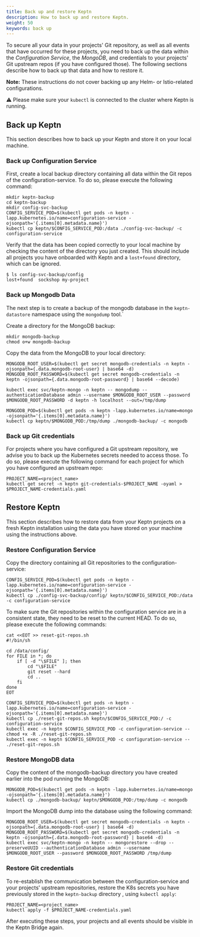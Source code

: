 ```yaml
---
title: Back up and restore Keptn
description: How to back up and restore Keptn.
weight: 50
keywords: back up
---
```


To secure all your data in your projects' Git repository, as well as all events that have occurred for these projects, you need to 
back up the data within the *Configuration Service*, the *MongoDB*, and credentials to your projects' Git upstream repos (if you have configured those).
The following sections describe how to back up that data and how to restore it.

**Note:** These instructions do not cover backing up any Helm- or Istio-related configurations.

:warning: Please make sure your `kubectl` is connected to the cluster where Keptn is running. 

## Back up Keptn

This section describes how to back up your Keptn and store it on your local machine. 

### Back up Configuration Service

First, create a local backup directory containing all data within the Git repos of the configuration-service. To do so, please execute the following command:

```console
mkdir keptn-backup
cd keptn-backup
mkdir config-svc-backup
CONFIG_SERVICE_POD=$(kubectl get pods -n keptn -lapp.kubernetes.io/name=configuration-service -ojsonpath='{.items[0].metadata.name}')
kubectl cp keptn/$CONFIG_SERVICE_POD:/data ./config-svc-backup/ -c configuration-service
```

Verify that the data has been copied correctly to your local machine by checking the content of the directory you just created. 
This should include all projects you have onboarded with Keptn and a `lost+found` directory, which can be ignored.

```console
$ ls config-svc-backup/config
lost+found	sockshop my-project
```

### Back up Mongodb Data

The next step is to create a backup of the mongodb database in the `keptn-datastore` namespace using the `mongodump` tool.`

Create a directory for the MongoDB backup:

```console
mkdir mongodb-backup
chmod o+w mongodb-backup
```

Copy the data from the MongoDB to your local directory:

```console
MONGODB_ROOT_USER=$(kubectl get secret mongodb-credentials -n keptn -ojsonpath={.data.mongodb-root-user} | base64 -d)
MONGODB_ROOT_PASSWORD=$(kubectl get secret mongodb-credentials -n keptn -ojsonpath={.data.mongodb-root-password} | base64 --decode)

kubectl exec svc/keptn-mongo -n keptn -- mongodump --authenticationDatabase admin --username $MONGODB_ROOT_USER --password $MONGODB_ROOT_PASSWORD -d keptn -h localhost --out=/tmp/dump

MONGODB_POD=$(kubectl get pods -n keptn -lapp.kubernetes.io/name=mongo -ojsonpath='{.items[0].metadata.name}')
kubectl cp keptn/$MONGODB_POD:/tmp/dump ./mongodb-backup/ -c mongodb
```

### Back up Git credentials

For projects where you have configured a Git upstream repository, we advise you to back up the Kubernetes secrets needed to access those.
To do so, please execute the following command for each project for which you have configured an upstream repo:

```console
PROJECT_NAME=<project_name>
kubectl get secret -n keptn git-credentials-$PROJECT_NAME -oyaml > $PROJECT_NAME-credentials.yaml
```

## Restore Keptn

This section describes how to restore data from your Keptn projects on a fresh Keptn installation using the data you have stored on your machine using the instructions above.

### Restore Configuration Service

Copy the directory containing all Git repositories to the configuration-service:

```console
CONFIG_SERVICE_POD=$(kubectl get pods -n keptn -lapp.kubernetes.io/name=configuration-service -ojsonpath='{.items[0].metadata.name}')
kubectl cp ./config-svc-backup/config/ keptn/$CONFIG_SERVICE_POD:/data -c configuration-service
```

To make sure the Git repositories within the configuration service are in a consistent state, they need to be reset to the current HEAD. To do so, 
please execute the following commands:

```console
cat <<EOT >> reset-git-repos.sh
#!/bin/sh

cd /data/config/
for FILE in *; do
    if [ -d "\$FILE" ]; then
        cd "\$FILE"
        git reset --hard
        cd ..
    fi
done
EOT

CONFIG_SERVICE_POD=$(kubectl get pods -n keptn -lapp.kubernetes.io/name=configuration-service -ojsonpath='{.items[0].metadata.name}')
kubectl cp ./reset-git-repos.sh keptn/$CONFIG_SERVICE_POD:/ -c configuration-service
kubectl exec -n keptn $CONFIG_SERVICE_POD -c configuration-service -- chmod +x -R ./reset-git-repos.sh
kubectl exec -n keptn $CONFIG_SERVICE_POD -c configuration-service -- ./reset-git-repos.sh
``` 

### Restore MongoDB data

Copy the content of the mongodb-backup directory you have created earlier into the pod running the MongoDB:

```console
MONGODB_POD=$(kubectl get pods -n keptn -lapp.kubernetes.io/name=mongo -ojsonpath='{.items[0].metadata.name}')
kubectl cp ./mongodb-backup/ keptn/$MONGODB_POD:/tmp/dump -c mongodb
```

Import the MongoDB dump into the database using the following command:

```console
MONGODB_ROOT_USER=$(kubectl get secret mongodb-credentials -n keptn -ojsonpath={.data.mongodb-root-user} | base64 -d)
MONGODB_ROOT_PASSWORD=$(kubectl get secret mongodb-credentials -n keptn -ojsonpath={.data.mongodb-root-password} | base64 -d)
kubectl exec svc/keptn-mongo -n keptn -- mongorestore --drop --preserveUUID --authenticationDatabase admin --username $MONGODB_ROOT_USER --password $MONGODB_ROOT_PASSWORD /tmp/dump
```

### Restore Git credentials

To re-establish the communication between the configuration-service and your projects' upstream repositories, restore the K8s secrets you have previously stored in the `keptn-backup` directory , using `kubectl apply`:

```console
PROJECT_NAME=<project_name>
kubectl apply -f $PROJECT_NAME-credentials.yaml
```

After executing these steps, your projects and all events should be visible in the Keptn Bridge again.
